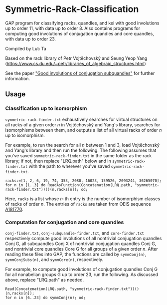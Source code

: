 # Symmetric-Rack-Classification
GAP program for classifying racks, quandles, and kei with good involutions up to order 11, with data up to order 8. Also contains programs for computing good involutions of conjugation quandles and core quandles, with data up to order 23.

Compiled by Lực Ta

Based on the rack library of Petr Vojtěchovský and Seung Yeop Yang (https://www.cs.du.edu/~petr/libraries_of_algebraic_structures.html)

See the paper ["Good involutions of conjugation subquandles"](https://arxiv.org/) for further information.

## Usage
### Classification up to isomorphism
`symmetric-rack-finder.txt` exhaustively searches for virtual structures on all racks of a given order _n_ in Vojtěchovský and Yang's library, searches for isomorphisms between them, and outputs a list of all virtual racks of order _n_ up to isomorphism.

For example, to run the search for all _n_ between 1 and 3, load Vojtěchovský and Yang's library and then run the following. The following assumes that you've saved `symmetric-rack-finder.txt` in the same folder as the rack library; if not, then replace "LRQ.path" below and in `symmetric-rack-finder.txt` with the path to wherever you've saved `symmetric-rack-finder.txt`.
```
racks:=[1, 2, 6, 19, 74, 353, 2080, 16023, 159526, 2093244, 36265070];
for n in [1..3] do ReadAsFunction(Concatenation(LRQ.path, "symmetric-rack-finder.txt"))()(n,racks[n]); od;
```
Here, `racks` is a list whose _n_-th entry is the number of isomorphism classes of racks of order _n_. The entries of `racks` are taken from OEIS sequence [A181770](https://oeis.org/A181770).
### Computation for conjugation and core quandles
`conj-finder.txt`, `conj-subquandle-finder.txt`, and `core-finder.txt` respectively compute good involutions of all nontrivial conjugation quandles Conj G, all subquandles Conj X of nontrivial conjugation quandles Conj G, and nontrivial core quandles Core G for all groups of a given order _n_. After reading these files into GAP, the functions are called by `symmConj(n)`, `symmConjSubs(n)`, and `symmCore(n)`, respectively.

For example, to compute good involutions of conjugation quandles Conj G for all nonabelian groups G up to order 23, run the following. As discussed above, replace "LRQ.path" as needed.
```
Read(Concatenation(LRQ.path, "symmetric-rack-finder.txt"))()(n,racks[n]);
for n in [6..23] do symmConj(n); od;
```
